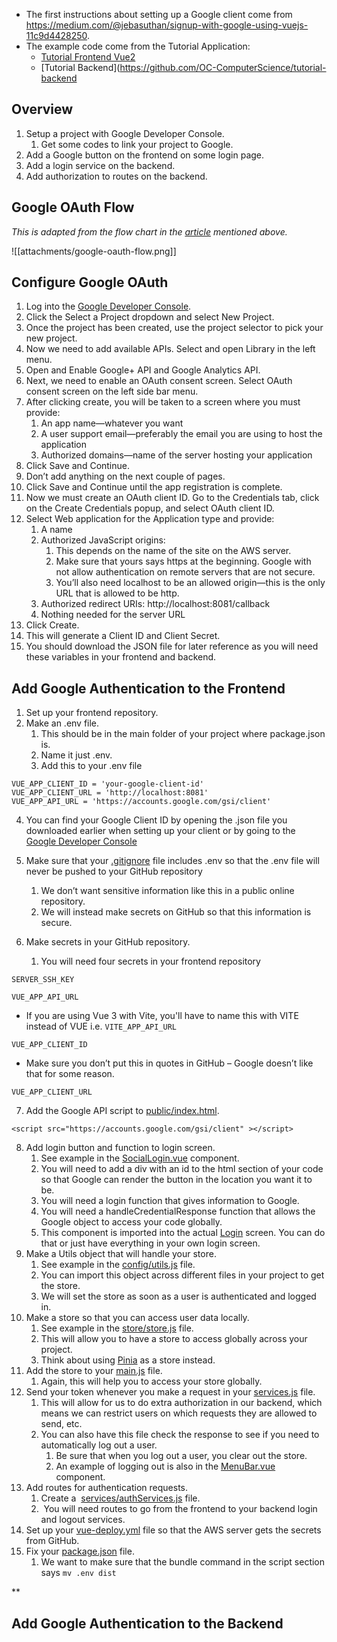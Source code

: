 - The first instructions about setting up a Google client come from https://medium.com/@jebasuthan/signup-with-google-using-vuejs-11c9d4428250.
- The example code come from the Tutorial Application:
	- [Tutorial Frontend Vue2](https://github.com/OC-ComputerScience/tutorial-frontend-vue2)
	- [Tutorial Backend](https://github.com/OC-ComputerScience/tutorial-backend

## Overview

1. Setup a project with Google Developer Console.
	1. Get some codes to link your project to Google.
2. Add a Google button on the frontend on some login page.
3. Add a login service on the backend.
4. Add authorization to routes on the backend.

## Google OAuth Flow

*This is adapted from the flow chart in the [article](https://medium.com/@jebasuthan/signup-with-google-using-vuejs-11c9d4428250) mentioned above.*

![[attachments/google-oauth-flow.png]]

## Configure Google OAuth

1. Log into the [Google Developer Console](https://console.developers.google.com/).
2. Click the Select a Project dropdown and select New Project.
3. Once the project has been created, use the project selector to pick your new project.
4. Now we need to add available APIs. Select and open Library in the left menu.
5. Open and Enable Google+ API and Google Analytics API.
6. Next, we need to enable an OAuth consent screen. Select OAuth consent screen on the left side bar menu.
7. After clicking create, you will be taken to a screen where you must provide:
	1. An app name—whatever you want
	2. A user support email—preferably the email you are using to host the application
	3. Authorized domains—name of the server hosting your application
8. Click Save and Continue.
9. Don’t add anything on the next couple of pages.
10. Click Save and Continue until the app registration is complete. 
11. Now we must create an OAuth client ID. Go to the Credentials tab, click on the Create Credentials popup, and select OAuth client ID.
12. Select Web application for the Application type and provide:
	1. A name
	2. Authorized JavaScript origins:
		1. This depends on the name of the site on the AWS server. 
		2. Make sure that yours says https at the beginning. Google with not allow authentication on remote servers that are not secure.
		3. You’ll also need localhost to be an allowed origin—this is the only URL that is allowed to be http.
	3. Authorized redirect URIs: http://localhost:8081/callback
	4. Nothing needed for the server URL
13. Click Create.
14. This will generate a Client ID and Client Secret.
15. You should download the JSON file for later reference as you will need these variables in your frontend and backend.

## Add Google Authentication to the Frontend

1. Set up your frontend repository. 
2. Make an .env file.
	1. This should be in the main folder of your project where package.json is.
	2. Name it just .env.
	3. Add this to your .env file

```
VUE_APP_CLIENT_ID = 'your-google-client-id'  
VUE_APP_CLIENT_URL = 'http://localhost:8081'  
VUE_APP_API_URL = 'https://accounts.google.com/gsi/client'
```

4. You can find your Google Client ID by opening the .json file you downloaded earlier when setting up your client or by going to the [Google Developer Console](https://console.developers.google.com/)

5. Make sure that your [.gitignore](https://github.com/OC-ComputerScience/tutorial-frontend-vue2/blob/dev/.gitignore) file includes .env so that the .env file will never be pushed to your GitHub repository
	1. We don’t want sensitive information like this in a public online repository.
	2. We will instead make secrets on GitHub so that this information is secure.
6. Make secrets in your GitHub repository.
	1. You will need four secrets in your frontend repository
```
SERVER_SSH_KEY
```

```
VUE_APP_API_URL
```
- If you are using Vue 3 with Vite, you'll have to name this with VITE instead of VUE i.e. `VITE_APP_API_URL`
```
VUE_APP_CLIENT_ID
```
- Make sure you don’t put this in quotes in GitHub – Google doesn’t like that for some reason.
```
VUE_APP_CLIENT_URL
```

7. Add the Google API script to [public/index.html](https://github.com/OC-ComputerScience/tutorial-frontend-vue2/blob/dev/public/index.html).
```
<script src="https://accounts.google.com/gsi/client" ></script>
```

8. Add login button and function to login screen.
	1. See example in the [SocialLogin.vue](https://github.com/OC-ComputerScience/tutorial-frontend-vue2/blob/dev/src/components/SocialLogin.vue) component.
	2. You will need to add a div with an id to the html section of your code so that Google can render the button in the location you want it to be.
	3. You will need a login function that gives information to Google.
	4. You will need a handleCredentialResponse function that allows the Google object to access your code globally. 
	5. This component is imported into the actual [Login](https://github.com/OC-ComputerScience/tutorial-frontend-vue2/blob/dev/src/views/Login.vue) screen. You can do that or just have everything in your own login screen.
9. Make a Utils object that will handle your store.
	1. See example in the [config/utils.js](https://github.com/OC-ComputerScience/tutorial-frontend-vue2/blob/dev/src/config/utils.js) file.
	2. You can import this object across different files in your project to get the store.
	3. We will set the store as soon as a user is authenticated and logged in.
10. Make a store so that you can access user data locally.
	1. See example in the [store/store.js](https://github.com/OC-ComputerScience/tutorial-frontend-vue2/blob/dev/src/store/store.js) file.
	2. This will allow you to have a store to access globally across your project.
	3. Think about using [Pinia](https://pinia.vuejs.org/) as a store instead.
11. Add the store to your [main.js](https://github.com/OC-ComputerScience/tutorial-frontend-vue2/blob/dev/src/main.js) file.
	1. Again, this will help you to access your store globally.
12. Send your token whenever you make a request in your [services.js](https://github.com/OC-ComputerScience/tutorial-frontend-vue2/blob/dev/src/services/services.js) file.
	1. This will allow for us to do extra authorization in our backend, which means we can restrict users on which requests they are allowed to send, etc.
	2. You can also have this file check the response to see if you need to automatically log out a user.
		1. Be sure that when you log out a user, you clear out the store.
		2. An example of logging out is also in the [MenuBar.vue](https://github.com/OC-ComputerScience/tutorial-frontend-vue2/blob/dev/src/components/MenuBar.vue) component.
13. Add routes for authentication requests. 
	1. Create a  [services/authServices.js](https://github.com/OC-ComputerScience/tutorial-frontend-vue2/blob/dev/src/services/authServices.js) file.
	2.  You will need routes to go from the frontend to your backend login and logout services.
14. Set up your [vue-deploy.yml](https://github.com/OC-ComputerScience/tutorial-frontend-vue2/blob/dev/.github/workflows/vue-deploy.yml) file so that the AWS server gets the secrets from GitHub.
15. Fix your [package.json](https://github.com/OC-ComputerScience/tutorial-frontend-vue2/blob/dev/package.json) file.
	1. We want to make sure that the bundle command in the script section says `mv .env dist`

**

## Add Google Authentication to the Backend

